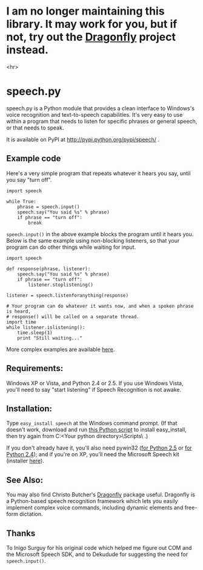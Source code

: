 # I am no longer maintaining this library.  It may work for you, but if not, try out the [Dragonfly](http://code.google.com/p/dragonfly/) project instead. #



&lt;hr&gt;



# speech.py #

speech.py is a Python module that provides a clean interface to Windows's voice recognition and text-to-speech capabilities.  It's very easy to use within a program that needs to listen for specific phrases or general speech, or that needs to speak.

It is available on PyPI at http://pypi.python.org/pypi/speech/ .


## Example code ##

Here's a very simple program that repeats whatever it hears you say, until you say "turn off".

```
import speech

while True:
    phrase = speech.input()
    speech.say("You said %s" % phrase)
    if phrase == "turn off":
        break
```

`speech.input()` in the above example blocks the program until it hears you.  Below is the same example using non-blocking listeners, so that your program can do other things while waiting for input.

```
import speech

def response(phrase, listener):
    speech.say("You said %s" % phrase)
    if phrase == "turn off":
        listener.stoplistening()

listener = speech.listenforanything(response)

# Your program can do whatever it wants now, and when a spoken phrase is heard,
# response() will be called on a separate thread.
import time
while listener.islistening():
    time.sleep(1)
    print "Still waiting..."
```

More complex examples are available [here](Examples.md).


## Requirements: ##

Windows XP or Vista, and Python 2.4 or 2.5.  If you use Windows Vista, you'll need to say "start listening" if Speech Recognition is not awake.


## Installation: ##

Type `easy_install speech` at the Windows command prompt.  (If that doesn't work, download and run [this Python script](http://peak.telecommunity.com/dist/ez_setup.py) to install easy\_install, then try again from C:\<Your python directory>\Scripts\ .)

If you don't already have it, you'll also need pywin32 ([for Python 2.5](http://tinyurl.com/5ezco9) or [for Python 2.4](http://tinyurl.com/5uzpox)); and if you're on XP, you'll need the Microsoft Speech kit (installer [here](http://tinyurl.com/br8ysh)).

## See Also: ##

You may also find Christo Butcher's [Dragonfly](http://dragonfly.googlecode.com) package useful.  Dragonfly is a Python-based speech recognition framework which lets you easily implement complex voice commands, including dynamic elements and free-form dictation.

## Thanks ##

To Inigo Surguy for his original code which helped me figure out COM and the Microsoft Speech SDK, and to Dekudude for suggesting the need for `speech.input()`.